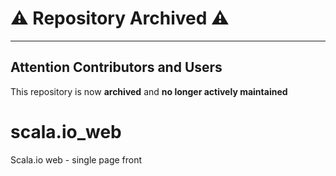 # :warning: Repository Archived :warning:

---

## Attention Contributors and Users

This repository is now **archived** and **no longer actively maintained**

scala.io_web
============

Scala.io web - single page front
